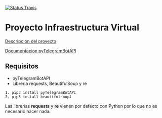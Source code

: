 [![Status Travis](https://travis-ci.org/antoniovj1/infraestructura_virtual_ugr.svg?branch=master)](https://travis-ci.org/josegob/IV-Proyecto)

# Proyecto Infraestructura Virtual

[Descripción del proyecto](https://josegob.github.io/IV-Proyecto/)

[Documentacion pyTelegramBotAPI](https://github.com/eternnoir/pyTelegramBotAPI#pytelegrambotapi)

## Requisitos
* pyTelegramBotAPI 
* Libreria requests, BeautifulSoup y re

~~~
1. pip3 install pyTelegramBotAPI
2. pip3 install beautifulsoup4
~~~

Las librerías **requests** y **re** vienen por defecto con Python por lo que no es necesario hacer nada.



